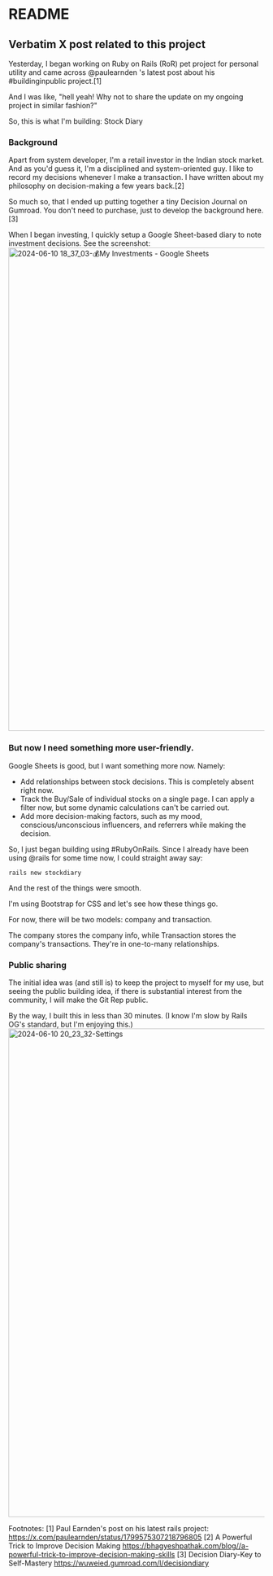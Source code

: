 # README
## Verbatim X post related to this project
Yesterday, I began working on Ruby on Rails (RoR) pet project for personal utility and came across 
@paulearnden
's latest post about his #buildinginpublic project.[1]

And I was like, "hell yeah! Why not to share the update on my ongoing project in similar fashion?"

So, this is what I'm building: Stock Diary

### Background
Apart from system developer, I'm a retail investor in the Indian stock market. And as you'd guess it, I'm a disciplined and system-oriented guy. I like to record my decisions whenever I make a transaction. I have written about my philosophy on decision-making a few years back.[2]

So much so, that I ended up putting together a tiny Decision Journal on Gumroad. You don't need to purchase, just to develop the background here.[3]

When I began investing, I quickly setup a Google Sheet-based diary to note investment decisions. See the screenshot:
<img width="950" alt="2024-06-10 18_37_03-💰My Investments - Google Sheets" src="https://github.com/bhagyeshsp/stockdiary/assets/165566941/ce4cd41c-d876-4dec-9ef1-3d81f51fcda8">


### But now I need something more user-friendly.
Google Sheets is good, but I want something more now. Namely:
- Add relationships between stock decisions. This is completely absent right now.
- Track the Buy/Sale of individual stocks on a single page. I can apply a filter now, but some dynamic calculations can't be carried out.
- Add more decision-making factors, such as my mood, conscious/unconscious influencers, and referrers while making the decision.

So, I just began building using #RubyOnRails. Since I already have been using 
@rails
 for some time now, I could straight away say:

```
rails new stockdiary
```

And the rest of the things were smooth.

I'm using Bootstrap for CSS and let's see how these things go.

For now, there will be two models: company and transaction. 

The company stores the company info, while Transaction stores the company's transactions. They're in one-to-many relationships.

### Public sharing
The initial idea was (and still is) to keep the project to myself for my use, but seeing the public building idea, if there is substantial interest from the community, I will make the Git Rep public.

By the way, I built this in less than 30 minutes. (I know I'm slow by Rails OG's standard, but I'm enjoying this.)
<img width="960" alt="2024-06-10 20_23_32-Settings" src="https://github.com/bhagyeshsp/stockdiary/assets/165566941/3734695f-4a1c-41ac-9577-620ae73a6943">


Footnotes:
[1] Paul Earnden's post on his latest rails project: https://x.com/paulearnden/status/1799575307218796805 
[2] A Powerful Trick to Improve Decision Making https://bhagyeshpathak.com/blog//a-powerful-trick-to-improve-decision-making-skills
[3] Decision Diary-Key to Self-Mastery https://wuweied.gumroad.com/l/decisiondiary
